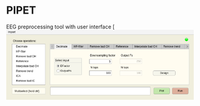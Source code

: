 # PIPET
EEG preprocessing tool with user interface
[![Computing in the GUI app image](https://raw.githubusercontent.com/tommivayrynen1/PIPET/master/primaryScreenShot.png)
